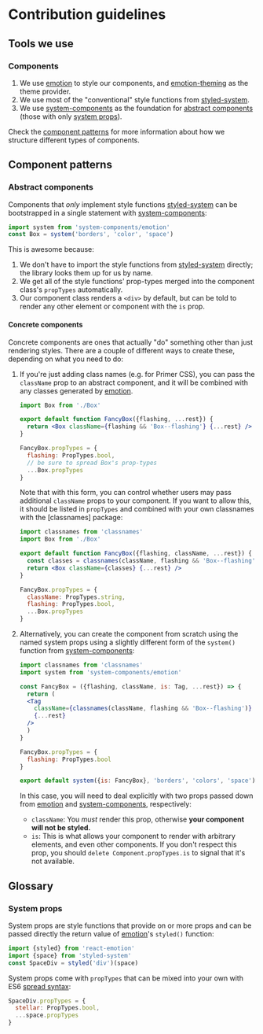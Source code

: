 # Contribution guidelines

## Tools we use

### Components
1. We use [emotion] to style our components, and [emotion-theming] as the theme
   provider.
1. We use most of the "conventional" style functions from [styled-system].
1. We use [system-components] as the foundation for [abstract
   components](#abstract-components) (those with only [system
   props](#system-props)).

Check the [component patterns](#component-patterns) for more information about
how we structure different types of components.

## Component patterns

### Abstract components
Components that _only_ implement style functions [styled-system] can be
bootstrapped in a single statement with [system-components]:

```jsx
import system from 'system-components/emotion'
const Box = system('borders', 'color', 'space')
```

This is awesome because:

1. We don't have to import the style functions from [styled-system] directly;
   the library looks them up for us by name.
1. We get all of the style functions' prop-types merged into the component
   class's `propTypes` automatically.
1. Our component class renders a `<div>` by default, but can be told to render
   any other element or component with the `is` prop.

#### Concrete components
Concrete components are ones that actually "do" something other than just
rendering styles. There are a couple of different ways to create these,
depending on what you need to do:

1. If you're just adding class names (e.g. for Primer CSS), you can pass the
   `className` prop to an abstract component, and it will be combined with any
   classes generated by [emotion].

    ```jsx
    import Box from './Box'

    export default function FancyBox({flashing, ...rest}) {
      return <Box className={flashing && 'Box--flashing'} {...rest} />
    }

    FancyBox.propTypes = {
      flashing: PropTypes.bool,
      // be sure to spread Box's prop-types
      ...Box.propTypes
    }
    ```

    Note that with this form, you can control whether users may pass additional
    `className` props to your component. If you want to allow this, it should
    be listed in `propTypes` and combined with your own classnames with the
    [classnames] package:

    ```jsx
    import classnames from 'classnames'
    import Box from './Box'

    export default function FancyBox({flashing, className, ...rest}) {
      const classes = classnames(className, flashing && 'Box--flashing')
      return <Box className={classes} {...rest} />
    }

    FancyBox.propTypes = {
      className: PropTypes.string,
      flashing: PropTypes.bool,
      ...Box.propTypes
    }
    ```

1. Alternatively, you can create the component from scratch using the named
   system props using a slightly different form of the `system()` function from
   [system-components]:

    ```jsx
    import classnames from 'classnames'
    import system from 'system-components/emotion'

    const FancyBox = ({flashing, className, is: Tag, ...rest}) => {
      return (
      <Tag
        className={classnames(className, flashing && 'Box--flashing')}
        {...rest}
      />
      )
    }

    FancyBox.propTypes = {
      flashing: PropTypes.bool
    }

    export default system({is: FancyBox}, 'borders', 'colors', 'space')
    ```

    In this case, you will need to deal explicitly with two props passed down
    from [emotion] and [system-components], respectively:

    * `className`: You _must_ render this prop, otherwise **your component will
      not be styled.**
    * `is`: This is what allows your component to render with arbitrary
      elements, and even other components. If you don't respect this prop, you
      should `delete Component.propTypes.is` to signal that it's not available.

## Glossary

### System props
System props are style functions that provide on or more props and can be
passed directly the return value of [emotion]'s `styled()` function:

```jsx
import {styled} from 'react-emotion'
import {space} from 'styled-system'
const SpaceDiv = styled('div')(space)
```

System props come with `propTypes` that can be mixed into your own with ES6
[spread syntax]:

```jsx
SpaceDiv.propTypes = {
  stellar: PropTypes.bool,
  ...space.propTypes
}
```

[clean-tag]: https://github.com/jxnblk/styled-system/blob/master/clean-tag/README.md#clean-tag
[emotion]: https://emotion.sh/
[emotion-theming]: https://github.com/emotion-js/emotion/tree/master/packages/emotion-theming
[spread syntax]: https://developer.mozilla.org/en-US/docs/Web/JavaScript/Reference/Operators/Spread_syntax
[styled-system]: https://jxnblk.com/styled-system/getting-started
[system-components]: https://jxnblk.com/styled-system/system-components
[table]: https://jxnblk.com/styled-system/table
